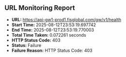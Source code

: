 ## URL Monitoring Report

- **URL:** https://api-gw1-prod1.fisglobal.com/gw/v1/health
- **Start Time:** 2025-08-12T23:53:19.697742
- **End Time:** 2025-08-12T23:53:19.770003
- **Total Time Taken:** 0.072261 seconds
- **HTTP Status Code:** 403
- **Status:** Failure
- **Failure Reason:** HTTP Status Code: 403
